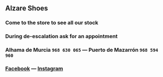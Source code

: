 ## Alzare Shoes

### Come to the store to see all our stock

### During de-escalation ask for an appointment

### Alhama de Murcia `968 630 065` — Puerto de Mazarrón `968 594 960`

### [Facebook](https://es-es.facebook.com/Alzare-Zapatos-106622029774770/) — [Instagram](https://www.instagram.com/alzareshoes/)

